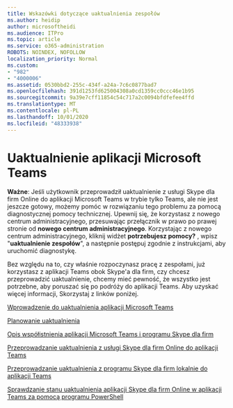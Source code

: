 ```yaml
---
title: Wskazówki dotyczące uaktualnienia zespołów
ms.author: heidip
author: microsoftheidi
ms.audience: ITPro
ms.topic: article
ms.service: o365-administration
ROBOTS: NOINDEX, NOFOLLOW
localization_priority: Normal
ms.custom:
- "982"
- "4000006"
ms.assetid: 0530bbd2-255c-434f-a24a-7c6c0877bad7
ms.openlocfilehash: 391d1253fd625004308a0cd1359cc0ccc46e1b95
ms.sourcegitcommit: 9a39e7cff11854c54c717a2c0094bfdfefee4ffd
ms.translationtype: MT
ms.contentlocale: pl-PL
ms.lasthandoff: 10/01/2020
ms.locfileid: "48333938"
---
```

# <a name="microsoft-teams-upgrade"></a>Uaktualnienie aplikacji Microsoft Teams

**Ważne**: Jeśli użytkownik przeprowadził uaktualnienie z usługi Skype dla firm Online do aplikacji Microsoft Teams w trybie tylko Teams, ale nie jest jeszcze gotowy, możemy pomóc w rozwiązaniu tego problemu za pomocą diagnostycznej pomocy technicznej. Upewnij się, że korzystasz z nowego centrum administracyjnego, przesuwając przełącznik w prawo po prawej stronie od **nowego centrum administracyjnego**. Korzystając z nowego centrum administracyjnego, kliknij widżet **potrzebujesz pomocy?** , wpisz "**uaktualnienie zespołów**", a następnie postępuj zgodnie z instrukcjami, aby uruchomić diagnostykę.

Bez względu na to, czy właśnie rozpoczynasz pracę z zespołami, już korzystasz z aplikacji Teams obok Skype'a dla firm, czy chcesz przeprowadzić uaktualnienie, chcemy mieć pewność, że wszystko jest potrzebne, aby poruszać się po podróży do aplikacji Teams. Aby uzyskać więcej informacji, Skorzystaj z linków poniżej.

[Wprowadzenie do uaktualnienia aplikacji Microsoft Teams](https://docs.microsoft.com/MicrosoftTeams/upgrade-start-here)

[Planowanie uaktualnienia](https://docs.microsoft.com/MicrosoftTeams/upgrade-plan-journey)

[Opis współistnienia aplikacji Microsoft Teams i programu Skype dla firm](https://docs.microsoft.com/MicrosoftTeams/teams-and-skypeforbusiness-coexistence-and-interoperability)

[Przeprowadzanie uaktualnienia z usługi Skype dla firm Online do aplikacji Teams](https://docs.microsoft.com/MicrosoftTeams/upgrade-to-teams-execute-skypeforbusinessonline)

[Przeprowadzanie uaktualnienia z programu Skype dla firm lokalnie do aplikacji Teams](https://docs.microsoft.com/MicrosoftTeams/upgrade-to-teams-execute-skypeforbusinesshybridonprem)
 
[Sprawdzanie stanu uaktualnienia aplikacji Skype dla firm Online w aplikacji Teams za pomocą programu PowerShell](https://docs.microsoft.com/powershell/module/skype/get-csteamsupgradestatus?view=skype-ps)